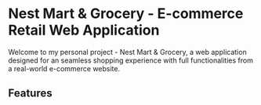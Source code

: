 # Nest Mart & Grocery - E-commerce Retail Web Application
Welcome to my personal project - Nest Mart & Grocery, a web application designed for an seamless shopping experience with full functionalities from a real-world e-commerce website.

## Features
